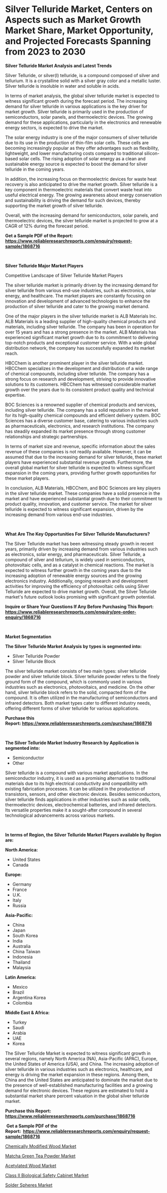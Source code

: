 <p><h1>Silver Telluride Market, Centers on Aspects such as Market Growth Market Share, Market Opportunity, and Projected Forecasts Spanning from 2023 to 2030</h1></p><p><strong>Silver Telluride Market Analysis and Latest Trends</strong></p>
<p><p>Silver Telluride, or silver(I) telluride, is a compound composed of silver and tellurium. It is a crystalline solid with a silver gray color and a metallic luster. Silver telluride is insoluble in water and soluble in acids.</p><p>In terms of market analysis, the global silver telluride market is expected to witness significant growth during the forecast period. The increasing demand for silver telluride in various applications is the key driver for market growth. Silver telluride is primarily used in the production of semiconductors, solar panels, and thermoelectric devices. The growing demand for these applications, particularly in the electronics and renewable energy sectors, is expected to drive the market.</p><p>The solar energy industry is one of the major consumers of silver telluride due to its use in the production of thin-film solar cells. These cells are becoming increasingly popular as they offer advantages such as flexibility, lightweight, and lower manufacturing costs compared to traditional silicon-based solar cells. The rising adoption of solar energy as a clean and sustainable energy source is expected to boost the demand for silver telluride in the coming years.</p><p>In addition, the increasing focus on thermoelectric devices for waste heat recovery is also anticipated to drive the market growth. Silver telluride is a key component in thermoelectric materials that convert waste heat into useful electrical energy. The growing awareness about energy conservation and sustainability is driving the demand for such devices, thereby supporting the market growth of silver telluride.</p><p>Overall, with the increasing demand for semiconductors, solar panels, and thermoelectric devices, the silver telluride market is projected to grow at a CAGR of 12% during the forecast period.</p></p>
<p><strong>Get a Sample PDF of the Report:&nbsp; <a href="https://www.reliableresearchreports.com/enquiry/request-sample/1868716">https://www.reliableresearchreports.com/enquiry/request-sample/1868716</a></strong></p>
<p>&nbsp;</p>
<p><strong>Silver Telluride Major Market Players</strong></p>
<p><p>Competitive Landscape of Silver Telluride Market Players </p><p>The silver telluride market is primarily driven by the increasing demand for silver telluride from various end-use industries, such as electronics, solar energy, and healthcare. The market players are constantly focusing on innovation and development of advanced technologies to enhance the production of silver telluride and cater to the growing market demand. </p><p>One of the major players in the silver telluride market is ALB Materials Inc. ALB Materials is a leading supplier of high-quality chemical products and materials, including silver telluride. The company has been in operation for over 15 years and has a strong presence in the market. ALB Materials has experienced significant market growth due to its commitment to delivering top-notch products and exceptional customer service. With a wide global distribution network, the company has successfully expanded its market reach.</p><p>HBCChem is another prominent player in the silver telluride market. HBCChem specializes in the development and distribution of a wide range of chemical compounds, including silver telluride. The company has a strong focus on research and development, striving to provide innovative solutions to its customers. HBCChem has witnessed considerable market growth over the years due to its consistent product quality and technical expertise.</p><p>BOC Sciences is a renowned supplier of chemical products and services, including silver telluride. The company has a solid reputation in the market for its high-quality chemical compounds and efficient delivery system. BOC Sciences has a diverse customer base, catering to various industries such as pharmaceuticals, electronics, and research institutions. The company has steadily expanded its market presence through strong customer relationships and strategic partnerships.</p><p>In terms of market size and revenue, specific information about the sales revenue of these companies is not readily available. However, it can be assumed that due to the increasing demand for silver telluride, these market players have experienced substantial revenue growth. Furthermore, the overall global market for silver telluride is expected to witness significant expansion in the coming years, providing further growth opportunities for these market players.</p><p>In conclusion, ALB Materials, HBCChem, and BOC Sciences are key players in the silver telluride market. These companies have a solid presence in the market and have experienced substantial growth due to their commitment to product quality, innovation, and customer service. The market for silver telluride is expected to witness significant expansion, driven by the increasing demand from various end-use industries.</p></p>
<p>&nbsp;</p>
<p><strong>What Are The Key Opportunities For Silver Telluride Manufacturers?</strong></p>
<p><p>The Silver Telluride market has been witnessing steady growth in recent years, primarily driven by increasing demand from various industries such as electronics, solar energy, and pharmaceuticals. Silver Telluride, a compound of silver and tellurium, is widely used in semiconductors, photovoltaic cells, and as a catalyst in chemical reactions. The market is expected to witness further growth in the coming years due to the increasing adoption of renewable energy sources and the growing electronics industry. Additionally, ongoing research and development activities for improving the efficiency of photovoltaic cells using Silver Telluride are expected to drive market growth. Overall, the Silver Telluride market's future outlook looks promising with significant growth potential.</p></p>
<p><strong>Inquire or Share Your Questions If Any Before Purchasing This Report: <a href="https://www.reliableresearchreports.com/enquiry/pre-order-enquiry/1868716">https://www.reliableresearchreports.com/enquiry/pre-order-enquiry/1868716</a></strong></p>
<p>&nbsp;</p>
<p><strong>Market Segmentation</strong></p>
<p><strong>The Silver Telluride Market Analysis by types is segmented into:</strong></p>
<p><ul><li>Silver Telluride Powder</li><li>Silver Telluride Block</li></ul></p>
<p><p>The silver telluride market consists of two main types: silver telluride powder and silver telluride block. Silver telluride powder refers to the finely ground form of the compound, which is commonly used in various industries such as electronics, photovoltaics, and medicine. On the other hand, silver telluride block refers to the solid, compacted form of the compound. It is often utilized in the manufacturing of semiconductors and infrared detectors. Both market types cater to different industry needs, offering different forms of silver telluride for various applications.</p></p>
<p><strong>Purchase this Report:&nbsp;<a href="https://www.reliableresearchreports.com/purchase/1868716">https://www.reliableresearchreports.com/purchase/1868716</a></strong></p>
<p>&nbsp;</p>
<p><strong>The Silver Telluride Market Industry Research by Application is segmented into:</strong></p>
<p><ul><li>Semiconductor</li><li>Other</li></ul></p>
<p><p>Silver telluride is a compound with various market applications. In the semiconductor industry, it is used as a promising alternative to traditional materials due to its high electrical conductivity and compatibility with existing fabrication processes. It can be utilized in the production of transistors, sensors, and other electronic devices. Besides semiconductors, silver telluride finds applications in other industries such as solar cells, thermoelectric devices, electrochemical batteries, and infrared detectors. Its versatile properties make it a sought-after compound in several technological advancements across various markets.</p></p>
<p>&nbsp;</p>
<p><strong>In terms of Region, the Silver Telluride Market Players available by Region are:</strong></p>
<p>
    <p> <strong> North America: </strong>
        <ul>
            <li>United States</li>
            <li>Canada</li>
        </ul>
        </p> 
    <p> <strong> Europe: </strong>
        <ul>
            <li>Germany</li>
            <li>France</li>
            <li>U.K.</li>
            <li>Italy</li>
            <li>Russia</li>
        </ul>
        </p> 
    <p> <strong> Asia-Pacific: </strong>
        <ul>
            <li>China</li>
            <li>Japan</li>
            <li>South Korea</li>
            <li>India</li>
            <li>Australia</li>
            <li>China Taiwan</li>
            <li>Indonesia</li>
            <li>Thailand</li>
            <li>Malaysia</li>
        </ul>
        </p> 
    <p> <strong> Latin America: </strong>
        <ul>
            <li>Mexico</li>
            <li>Brazil</li>
            <li>Argentina Korea</li>
            <li>Colombia</li>
        </ul>
        </p> 
    <p> <strong> Middle East & Africa: </strong>
        <ul>
            <li>Turkey</li>
            <li>Saudi</li>
            <li>Arabia</li>
            <li>UAE</li>
            <li>Korea</li>
        </ul>
    </p>
    </p>
<p><p>The Silver Telluride Market is expected to witness significant growth in several regions, namely North America (NA), Asia-Pacific (APAC), Europe, the United States of America (USA), and China. The increasing adoption of silver telluride in various industries such as electronics, healthcare, and energy is driving the market expansion in these regions. Among them, China and the United States are anticipated to dominate the market due to the presence of well-established manufacturing facilities and a growing demand for electronic devices. These regions are estimated to hold a substantial market share percent valuation in the global silver telluride market.</p></p>
<p><strong>Purchase this Report: <a href="https://www.reliableresearchreports.com/purchase/1868716">https://www.reliableresearchreports.com/purchase/1868716</a></strong></p>
<p>&nbsp;<strong>Get a Sample PDF of the Report:&nbsp;&nbsp;<a href="https://www.reliableresearchreports.com/enquiry/request-sample/1868716">https://www.reliableresearchreports.com/enquiry/request-sample/1868716</a></strong></p>
<p><strong></strong></p>
<p><p><a href="https://github.com/aashishrp/Market-Research-Report-List-1/blob/main/chemically-modified-wood-market.md">Chemically Modified Wood Market</a></p><p><a href="https://medium.com/@dessiefadel/matcha-green-tea-powder-market-size-cagr-trends-2024-2030-857a9cb609c5">Matcha Green Tea Powder Market</a></p><p><a href="https://github.com/aashishrp02/Market-Research-Report-List-1/blob/main/acetylated-wood-market.md">Acetylated Wood Market</a></p><p><a href="https://medium.com/@vilmalittel/class-ii-biological-safety-cabinet-market-insights-into-market-cagr-market-trends-and-growth-20b3453dbdb2">Class II Biological Safety Cabinet Market</a></p><p><a href="https://medium.com/@lauryframi644/solder-spheres-market-share-evolution-and-market-growth-trends-2023-2030-409caa10130b">Solder Spheres Market</a></p></p>